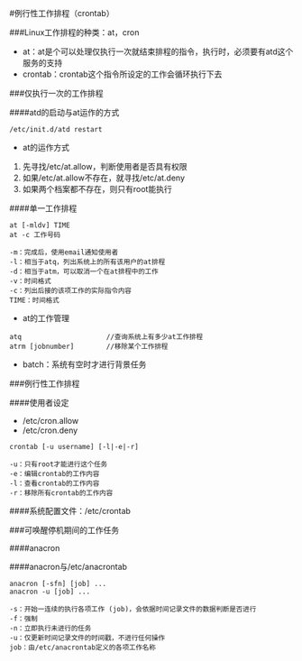 #例行性工作排程（crontab）

###Linux工作排程的种类：at，cron

* at：at是个可以处理仅执行一次就结束排程的指令，执行时，必须要有atd这个服务的支持
* crontab：crontab这个指令所设定的工作会循环执行下去

###仅执行一次的工作排程

####atd的启动与at运作的方式

```
/etc/init.d/atd restart
```

* at的运作方式

1. 先寻找/etc/at.allow，判断使用者是否具有权限
2. 如果/etc/at.allow不存在，就寻找/etc/at.deny
3. 如果两个档案都不存在，则只有root能执行

####单一工作排程

```
at [-mldv] TIME
at -c 工作号码

-m：完成后，使用email通知使用者
-l：相当于atq，列出系统上的所有该用户的at排程
-d：相当于atm，可以取消一个在at排程中的工作
-v：时间格式
-c：列出后接的该项工作的实际指令内容
TIME：时间格式
```

* at的工作管理

```
atq                     //查询系统上有多少at工作排程
atrm [jobnumber]        //移除某个工作排程
```

* batch：系统有空时才进行背景任务

###例行性工作排程

####使用者设定

* /etc/cron.allow
* /etc/cron.deny

```
crontab [-u username] [-l|-e|-r]

-u：只有root才能进行这个任务
-e：编辑crontab的工作内容
-l：查看crontab的工作内容
-r：移除所有crontab的工作内容
```

####系统配置文件：/etc/crontab

###可唤醒停机期间的工作任务

####anacron

####anacron与/etc/anacrontab

```
anacron [-sfn] [job] ...
anacron -u [job] ...

-s：开始一连续的执行各项工作 (job)，会依据时间记录文件的数据判断是否进行
-f：强制
-n：立即执行未进行的任务
-u：仅更新时间记录文件的时间戳，不进行任何操作
job：由/etc/anacrontab定义的各项工作名称
```









